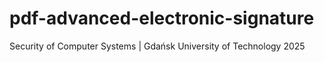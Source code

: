 # pdf-advanced-electronic-signature
Security of Computer Systems | Gdańsk University of Technology 2025
